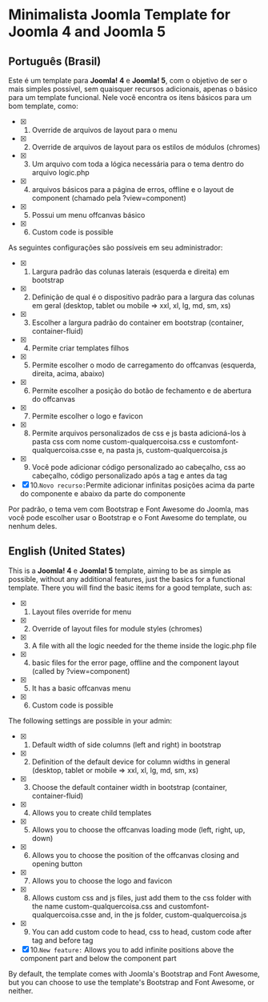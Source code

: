 # Minimalista  Joomla Template for Joomla 4 and Joomla 5

## Português (Brasil)
<!-- definição  e descrição do template -->
Este é um template para **Joomla! 4** e **Joomla! 5**, com o objetivo de ser o mais simples possível, sem quaisquer recursos adicionais, apenas o básico para um template funcional.
Nele você encontra os itens básicos para um bom template, como:
- [x] 1. Override de arquivos de layout para o menu
- [x] 2. Override de arquivos de layout para os estilos de módulos (chromes)
- [x] 3. Um arquivo com toda a lógica necessária para o tema dentro do arquivo logic.php
- [x] 4. arquivos básicos para a página de erros, offline e o layout de component (chamado pela ?view=component)
- [x] 5. Possui um menu offcanvas básico
- [x] 6. Custom code is possible

As seguintes configurações são possíveis em seu administrador:
- [x] 1. Largura padrão das colunas laterais (esquerda e direita) em bootstrap
- [x] 2. Definição de qual é o dispositivo padrão para a largura das colunas em geral (desktop, tablet ou mobile => xxl, xl, lg, md, sm, xs)
- [x] 3. Escolher a largura padrão do container em bootstrap (container, container-fluid)
- [x] 4. Permite criar templates filhos
- [x] 5. Permite escolher o modo de carregamento do offcanvas (esquerda, direita, acima, abaixo)
- [x] 6. Permite escolher a posição do botão de fechamento e de abertura do offcanvas
- [x] 7. Permite escolher o logo e favicon
- [x] 8. Permite arquivos personalizados de css e js basta adicioná-los à pasta css com nome custom-qualquercoisa.css e customfont-qualquercoisa.csse e, na pasta js, custom-qualquercoisa.js
- [x] 9. Você pode adicionar código personalizado ao cabeçalho, css ao cabeçalho, código personalizado após a tag <body> e antes da tag </body>
- [x] 10.``` Novo recurso: ```Permite adicionar infinitas posições acima da parte do componente e abaixo da parte do componente

Por padrão, o tema vem com Bootstrap e Font Awesome do Joomla, mas você pode escolher usar o Bootstrap e o Font Awesome do template, ou nenhum deles.



## English (United States)
<!-- definition and description of the template -->
<!-- template definition and description -->
This is a **Joomla! 4** e **Joomla! 5** template, aiming to be as simple as possible, without any additional features, just the basics for a functional template.
There you will find the basic items for a good template, such as:
- [x] 1. Layout files override for menu
- [x] 2. Override of layout files for module styles (chromes)
- [x] 3. A file with all the logic needed for the theme inside the logic.php file
- [x] 4. basic files for the error page, offline and the component layout (called by ?view=component)
- [x] 5. It has a basic offcanvas menu
- [x] 6. Custom code is possible

The following settings are possible in your admin:
- [x] 1. Default width of side columns (left and right) in bootstrap
- [x] 2. Definition of the default device for column widths in general (desktop, tablet or mobile => xxl, xl, lg, md, sm, xs)
- [x] 3. Choose the default container width in bootstrap (container, container-fluid)
- [x] 4. Allows you to create child templates
- [x] 5. Allows you to choose the offcanvas loading mode (left, right, up, down)
- [x] 6. Allows you to choose the position of the offcanvas closing and opening button
- [x] 7. Allows you to choose the logo and favicon
- [x] 8. Allows custom css and js files, just add them to the css folder with the name custom-qualquercoisa.css and customfont-qualquercoisa.csse and, in the js folder, custom-qualquercoisa.js
- [x] 9. You can add custom code to head, css to head, custom code after <body> tag and before </body> tag
- [x] 10.``` New feature: ``` Allows you to add infinite positions above the component part and below the component part

By default, the template comes with Joomla's Bootstrap and Font Awesome, but you can choose to use the template's Bootstrap and Font Awesome, or neither.

